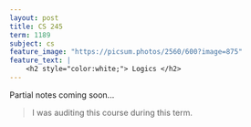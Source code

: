 ```yaml
---
layout: post
title: CS 245
term: 1189
subject: cs
feature_image: "https://picsum.photos/2560/600?image=875"
feature_text: |
    <h2 style="color:white;"> Logics </h2>
---
```


Partial notes coming soon...

 > I was auditing this course during this term.
